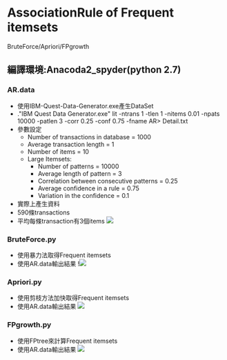 # AssociationRule of Frequent itemsets
BruteForce/Apriori/FPgrowth

## 編譯環境:Anacoda2_spyder(python 2.7)

### AR.data
* 使用IBM-Quest-Data-Generator.exe產生DataSet
* .\"IBM Quest Data Generator.exe" lit -ntrans 1 -tlen 1 -nitems 0.01 -npats 10000 -patlen 3 -corr 0.25 -conf 0.75 -fname AR> Detail.txt
* 參數設定
  * Number of transactions in database = 1000
  * Average transaction length = 1
  * Number of items = 10
  * Large Itemsets:
    * Number of patterns = 10000
    *	Average length of pattern = 3
    *	Correlation between consecutive patterns = 0.25
    *	Average confidence in a rule = 0.75
    *	Variation in the confidence = 0.1
* 實際上產生資料
 * 590條transactions
 * 平均每條transaction有3個items
![](https://i.imgur.com/cr3ROLA.png)

### BruteForce.py
* 使用暴力法取得Frequent itemsets
* 使用AR.data輸出結果
!![](https://i.imgur.com/BKq1abY.png)

### Apriori.py
* 使用剪枝方法加快取得Frequent itemsets
* 使用AR.data輸出結果
![](https://i.imgur.com/BvVUPGt.png)

### FPgrowth.py
* 使用FPtree來計算Frequent itemsets
* 使用AR.data輸出結果
![](https://i.imgur.com/7F8V4dW.png)

